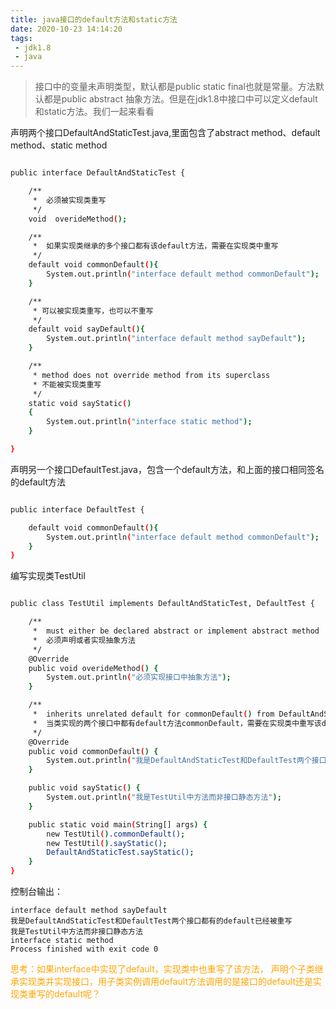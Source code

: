 ```yaml
---
title: java接口的default方法和static方法
date: 2020-10-23 14:14:20
tags:
 - jdk1.8
 - java
---
```


> 接口中的变量未声明类型，默认都是public static final也就是常量。方法默认都是public abstract 抽象方法。但是在jdk1.8中接口中可以定义default和static方法。我们一起来看看

声明两个接口DefaultAndStaticTest.java,里面包含了abstract method、default method、static method

``` bash

public interface DefaultAndStaticTest {

    /**
     *  必须被实现类重写
     */
    void  overideMethod();

    /**
     *  如果实现类继承的多个接口都有该default方法，需要在实现类中重写
     */
    default void commonDefault(){
        System.out.println("interface default method commonDefault");
    }

    /**
     * 可以被实现类重写，也可以不重写
     */
    default void sayDefault(){
        System.out.println("interface default method sayDefault");
    }

    /**
     * method does not override method from its superclass
     * 不能被实现类重写
     */
    static void sayStatic()
    {
        System.out.println("interface static method");
    }

}

```

声明另一个接口DefaultTest.java，包含一个default方法，和上面的接口相同签名的default方法

``` bash

public interface DefaultTest {

    default void commonDefault(){
        System.out.println("interface default method commonDefault");
    }
}

```

编写实现类TestUtil

``` bash

public class TestUtil implements DefaultAndStaticTest, DefaultTest {

    /**
     *  must either be declared abstract or implement abstract method
     *  必须声明或者实现抽象方法
     */
    @Override
    public void overideMethod() {
        System.out.println("必须实现接口中抽象方法");
    }

    /**
     *  inherits unrelated default for commonDefault() from DefaultAndStaticTest and DefaultTest
     *  当类实现的两个接口中都有default方法commonDefault，需要在实现类中重写该default方法
     */
    @Override
    public void commonDefault() {
        System.out.println("我是DefaultAndStaticTest和DefaultTest两个接口都有的default已经被重写");
    }

    public void sayStatic() {
        System.out.println("我是TestUtil中方法而非接口静态方法");
    }

    public static void main(String[] args) {
        new TestUtil().commonDefault();
        new TestUtil().sayStatic();
        DefaultAndStaticTest.sayStatic();
    }
}

```

控制台输出：

``` 
interface default method sayDefault
我是DefaultAndStaticTest和DefaultTest两个接口都有的default已经被重写
我是TestUtil中方法而非接口静态方法
interface static method
Process finished with exit code 0

```
<font color="orange">思考：如果interface中实现了default，实现类中也重写了该方法， 声明个子类继承实现类并实现接口，用子类实例调用default方法调用的是接口的default还是实现类重写的default呢？
